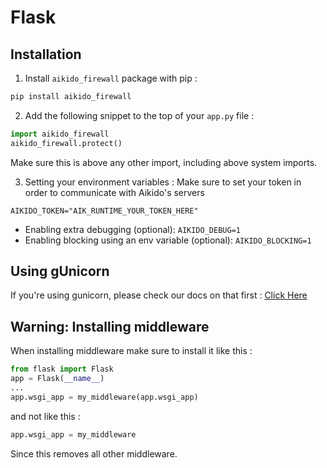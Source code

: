 # Flask
## Installation
1. Install `aikido_firewall` package with pip :
```sh
pip install aikido_firewall
```

2. Add the following snippet to the top of your `app.py` file :
```python
import aikido_firewall
aikido_firewall.protect()
```
Make sure this is above any other import, including above system imports.

3. Setting your environment variables :
Make sure to set your token in order to communicate with Aikido's servers
```env
AIKIDO_TOKEN="AIK_RUNTIME_YOUR_TOKEN_HERE"
```

- Enabling extra debugging (optional): ```AIKIDO_DEBUG=1```
- Enabling blocking using an env variable (optional): ```AIKIDO_BLOCKING=1```

## Using gUnicorn
If you're using gunicorn, please check our docs on that first : [Click Here](./gunicorn.md)


## Warning: Installing middleware
When installing middleware make sure to install it like this :
```python
from flask import Flask
app = Flask(__name__)
...
app.wsgi_app = my_middleware(app.wsgi_app)
```
and not like this :
```python
app.wsgi_app = my_middleware
```
Since this removes all other middleware.
